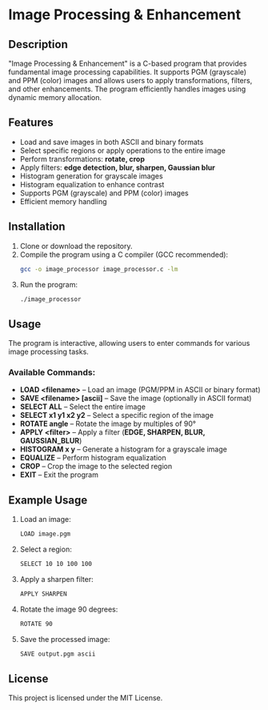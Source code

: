 # Image Processing & Enhancement

## Description
"Image Processing & Enhancement" is a C-based program that provides fundamental image processing capabilities. It supports PGM (grayscale) and PPM (color) images and allows users to apply transformations, filters, and other enhancements. The program efficiently handles images using dynamic memory allocation.

## Features
- Load and save images in both ASCII and binary formats
- Select specific regions or apply operations to the entire image
- Perform transformations: **rotate, crop**
- Apply filters: **edge detection, blur, sharpen, Gaussian blur**
- Histogram generation for grayscale images
- Histogram equalization to enhance contrast
- Supports PGM (grayscale) and PPM (color) images
- Efficient memory handling

## Installation
1. Clone or download the repository.
2. Compile the program using a C compiler (GCC recommended):
   ```sh
   gcc -o image_processor image_processor.c -lm
   ```
3. Run the program:
   ```sh
   ./image_processor
   ```

## Usage
The program is interactive, allowing users to enter commands for various image processing tasks.

### Available Commands:
- **LOAD \<filename\>** – Load an image (PGM/PPM in ASCII or binary format)
- **SAVE \<filename\> [ascii]** – Save the image (optionally in ASCII format)
- **SELECT ALL** – Select the entire image
- **SELECT x1 y1 x2 y2** – Select a specific region of the image
- **ROTATE angle** – Rotate the image by multiples of 90°
- **APPLY \<filter\>** – Apply a filter (**EDGE, SHARPEN, BLUR, GAUSSIAN_BLUR**)
- **HISTOGRAM x y** – Generate a histogram for a grayscale image
- **EQUALIZE** – Perform histogram equalization
- **CROP** – Crop the image to the selected region
- **EXIT** – Exit the program

## Example Usage
1. Load an image:
   ```sh
   LOAD image.pgm
   ```
2. Select a region:
   ```sh
   SELECT 10 10 100 100
   ```
3. Apply a sharpen filter:
   ```sh
   APPLY SHARPEN
   ```
4. Rotate the image 90 degrees:
   ```sh
   ROTATE 90
   ```
5. Save the processed image:
   ```sh
   SAVE output.pgm ascii
   ```

## License
This project is licensed under the MIT License.

